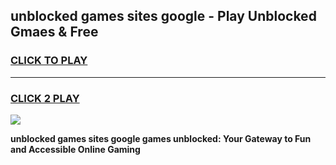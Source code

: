 
## unblocked games sites google - Play Unblocked Gmaes & Free
<h3>
<a href="https://premium.freeplayer.one?title=unblocked_games_sites_google&ref=20F">CLICK TO PLAY</a></h3>
<hr>

<h3>
<a href="https://premium.freeplayer.one?title=unblocked_games_sites_google&ref=20F">CLICK 2 PLAY</a>
  
</h3>

<a href="https://premium.freeplayer.one?title=unblocked_games_sites_google&ref=20F/"><img src="https://clearcache.store/games.png"></a>


**unblocked games sites google games unblocked: Your Gateway to Fun and Accessible Online Gaming**
